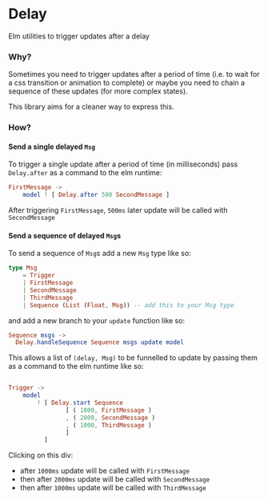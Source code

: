 # Delay

Elm utilities to trigger updates after a delay

### Why?

Sometimes you need to trigger updates after a period of time (i.e. to wait for a css transition or animation to complete) or maybe you need to chain a sequence of these updates (for more complex states).

This library aims for a cleaner way to express this.

### How?

#### Send a single delayed `Msg`

To trigger a single update after a period of time (in milliseconds) pass `Delay.after` as a command to the elm runtime:

```elm
FirstMessage ->
    model ! [ Delay.after 500 SecondMessage ]
```

After triggering `FirstMessage`, `500ms` later update will be called with `SecondMessage`

#### Send a sequence of delayed `Msg`s

To send a sequence of `Msg`s add a new `Msg` type like so:

```elm
type Msg
    = Trigger
    | FirstMessage
    | SecondMessage
    | ThirdMessage
    | Sequence (List (Float, Msg)) -- add this to your Msg type
```

and add a new branch to your `update` function like so:

```elm
Sequence msgs ->
  Delay.handleSequence Sequence msgs update model
```

This allows a list of `(delay, Msg)` to be funnelled to update by passing them as a command to the elm runtime like so:

```elm

Trigger ->
    model
        ! [ Delay.start Sequence
                [ ( 1000, FirstMessage )
                , ( 2000, SecondMessage )
                , ( 1000, ThirdMessage )
                ]
          ]
```

Clicking on this div:

+ after `1000ms` update will be called with `FirstMessage`
+ then after `2000ms` update will be called with `SecondMessage`
+ then after `1000ms` update will be called with `ThirdMessage`
